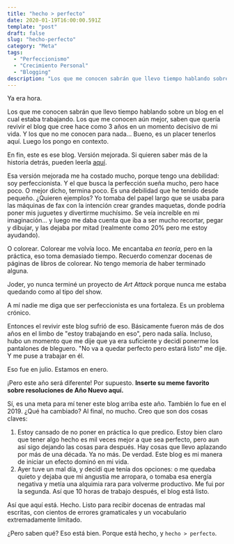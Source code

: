 ```yaml
---
title: "hecho > perfecto"
date: 2020-01-19T16:00:00.591Z
template: "post"
draft: false
slug: "hecho-perfecto"
category: "Meta"
tags:
  - "Perfeccionismo"
  - "Crecimiento Personal"
  - "Blogging"
description: "Los que me conocen sabrán que llevo tiempo hablando sobre un blog en el cual estaba trabajando. Los que me conocen aún mejor, saben que quería revivir el blog que cree hace como 3 años en un momento decisivo de mi vida. Y los que no me conocen para nada… bueno, es un placer tenerlos aquí. Luego los pongo en contexto."
---
```


Ya era hora.

Los que me conocen sabrán que llevo tiempo hablando sobre un blog en el cual estaba trabajando. Los que me conocen aún mejor, saben que quería revivir el blog que cree hace como 3 años en un momento decisivo de mi vida. Y los que no me conocen para nada… Bueno, es un placer tenerlos aquí. Luego los pongo en contexto.

En fin, este es ese blog. Versión mejorada. Si quieren saber más de la historia detrás, pueden leerla [aquí](/blog "Acerca del blog - <mividaencódigo />").

Esa versión mejorada me ha costado mucho, porque tengo una debilidad: soy perfeccionista. Y el que busca la perfección sueña mucho, pero hace poco. O mejor dicho, termina poco. Es una debilidad que he tenido desde pequeño. ¿Quieren ejemplos? Yo tomaba del papel largo que se usaba para las máquinas de fax con la intención crear grandes maquetas, donde podría poner mis juguetes y divertirme muchísimo. Se veía increíble en mi imaginación... y luego me daba cuenta que iba a ser mucho recortar, pegar y dibujar, y las dejaba por mitad (realmente como 20% pero me estoy ayudando).

O colorear. Colorear me volvía loco. Me encantaba _en teoría_, pero en la práctica, eso toma demasiado tiempo. Recuerdo comenzar docenas de páginas de libros de colorear. No tengo memoria de haber terminado alguna.

Joder, yo nunca terminé un proyecto de _Art Attack_ porque nunca me estaba quedando como al tipo del show.

A mí nadie me diga que ser perfeccionista es una fortaleza. Es un problema crónico.

Entonces el revivir este blog sufrió de eso. Básicamente fueron más de dos años en el limbo de "estoy trabajando en eso", pero nada salía. Incluso, hubo un momento que me dije que ya era suficiente y decidí ponerme los pantalones de bleguero. "No va a quedar perfecto pero estará listo" me dije. Y me puse a trabajar en él.

Eso fue en julio. Estamos en enero.

¡Pero este año será diferente! Por supuesto. **Inserte su meme favorito sobre resoluciones de Año Nuevo aquí.**

Sí, es una meta para mí tener este blog arriba este año. También lo fue en el 2019. ¿Qué ha cambiado? Al final, no mucho. Creo que son dos cosas claves:

1. Estoy cansado de no poner en práctica lo que predico. Estoy bien claro que tener algo hecho es mil veces mejor a que sea perfecto, pero aun así sigo dejando las cosas para después. Hay cosas que llevo aplazando por más de una década. Ya no más. De verdad. Este blog es mi manera de iniciar un efecto dominó en mi vida.
2. Ayer tuve un mal día, y decidí que tenía dos opciones: o me quedaba quieto y dejaba que mi angustia me arropara, o tomaba esa energía negativa y metía una alquimia rara para volverme productivo. Me fui por la segunda. Así que 10 horas de trabajo después, el blog está listo.

Así que aquí está. Hecho. Listo para recibir docenas de entradas mal escritas, con cientos de errores gramaticales y un vocabulario extremadamente limitado.

¿Pero saben qué? Eso está bien. Porque está hecho, y `hecho > perfecto`.
